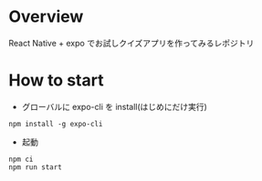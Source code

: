 # Overview

React Native + expo でお試しクイズアプリを作ってみるレポジトリ

# How to start

-   グローバルに expo-cli を install(はじめにだけ実行)

```
npm install -g expo-cli
```

-   起動

```
npm ci
npm run start
```
